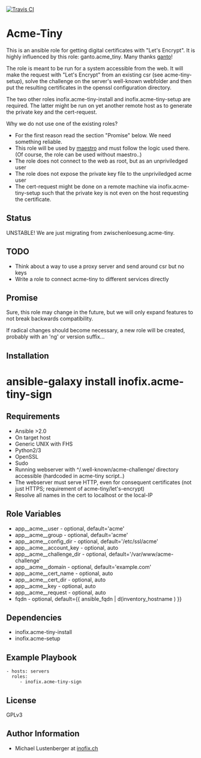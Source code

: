 [![Travis CI](https://img.shields.io/travis/inofix/ansible-acme-tiny-sign.svg?style=flat)](http://travis-ci.org/inofix/ansible-acme-tiny-sign)


Acme-Tiny
=========

This is an ansible role for getting digital certificates with "Let's Encrypt". It is highly influenced by this role: ganto.acme\_tiny. Many thanks [ganto](https://linuxmonk.ch/)!

The role is meant to be run for a system accessible from the web. It will make the request with "Let's Encrypt" from an existing csr (see acme-tiny-setup), solve the challenge on the server's well-known webfolder and then put the resulting certificates in the openssl configuration directory.

The two other roles inofix.acme-tiny-install and inofix.acme-tiny-setup are required. The latter might be run on yet another remote host as to generate the private key and the cert-request.

Why we do not use one of the existing roles?

* For the first reason read the section "Promise" below. We need something reliable.
* This role will be used by [maestro](https://github.com/inofix/maestro) and must follow the logic used there. (Of course, the role can be used without maestro..)
* The role does not connect to the web as root, but as an unpriviledged user
* The role does not expose the private key file to the unpriviledged acme user
* The cert-request might be done on a remote machine via inofix.acme-tiny-setup such that the private key is not even on the host requesting the certificate.


Status
------

UNSTABLE! We are just migrating from zwischenloesung.acme-tiny.

TODO
----

* Think about a way to use a proxy server and send around csr but no keys
* Write a role to connect acme-tiny to different services directly

Promise
-------

Sure, this role may change in the future, but we will only expand features to not break backwards compatibility.

If radical changes should become necessary, a new role will be created, probably with an 'ng' or version suffix...

Installation
------------

 # ansible-galaxy install inofix.acme-tiny-sign

Requirements
------------

* Ansible >2.0
* On target host
 * Generic UNIX with FHS
 * Python2/3
 * OpenSSL
 * Sudo
 * Running webserver with ^/.well-known/acme-challenge/ directory accessible (hardcoded in acme-tiny script..)
 * The webserver must serve HTTP, even for consequent certificates (not just HTTPS; requirement of acme-tiny/let's-encrypt)
 * Resolve all names in the cert to localhost or the local-IP

Role Variables
--------------

* app\_\_acme\_\_user - optional, default='acme'
* app\_\_acme\_\_group - optional, default='acme'
* app\_\_acme\_\_config\_dir - optional, default='/etc/ssl/acme'
* app\_\_acme\_\_account\_key - optional, auto
* app\_\_acme\_\_challenge\_dir - optional, default='/var/www/acme-challenge'
* app\_\_acme\_\_domain - optional, default='example.com'
* app\_\_acme\_\_cert\_name - optional, auto
* app\_\_acme\_\_cert\_dir - optional, auto
* app\_\_acme\_\_key - optional, auto
* app\_\_acme\_\_request - optional, auto
* fqdn - optional, default={{ ansible\_fqdn | d(inventory\_hostname ) }}

Dependencies
------------

* inofix.acme-tiny-install
* inofix.acme-setup

Example Playbook
----------------

    - hosts: servers
      roles:
         - inofix.acme-tiny-sign

License
-------

GPLv3

Author Information
------------------

* Michael Lustenberger at [inofix.ch](http://www.inofix.ch)
